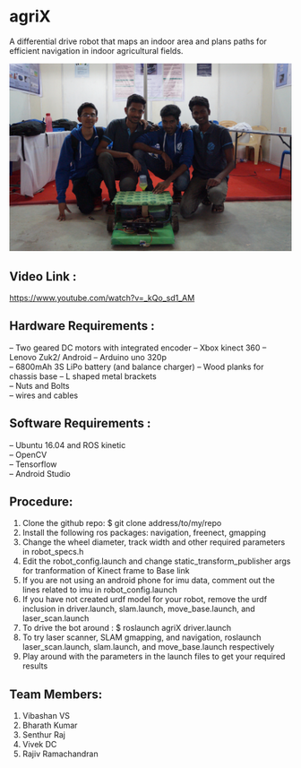 # agriX
                                                                                                              
A differential drive robot that maps an indoor area and plans paths for efficient navigation in indoor agricultural fields.

![alt_text](team.JPG "image_tooltip")

## Video Link :
https://www.youtube.com/watch?v=_kQo_sd1_AM

## Hardware Requirements :
  – Two geared DC motors with integrated encoder 
  – Xbox kinect 360 
  – Lenovo Zuk2/ Android 
  – Arduino uno 320p                                                                                                          
  – 6800mAh 3S LiPo battery (and balance charger)
  – Wood planks for chassis base
  – L shaped metal brackets                                                                                                
  – Nuts and Bolts                                                                                                          
  – wires and cables                                                                                        
 
## Software Requirements :                                                                                                  
  – Ubuntu 16.04 and ROS kinetic                                                                                        
  – OpenCV                                                                                                                  
  – Tensorflow                                                                                                              
  – Android Studio
  
## Procedure:

1. Clone the github repo: $ git clone address/to/my/repo
2. Install the following ros packages: navigation, freenect, gmapping
3. Change the wheel diameter, track width and other required parameters in robot_specs.h
4. Edit the robot_config.launch and change static_transform_publisher args for tranformation of Kinect frame to Base link
5. If you are not using an android phone for imu data, comment out the lines related to imu in robot_config.launch
6. If you have not created urdf model for your robot, remove the urdf inclusion in driver.launch, slam.launch,
   move_base.launch, and laser_scan.launch
7. To drive the bot around : $ roslaunch agriX driver.launch
8. To try laser scanner, SLAM gmapping, and navigation, roslaunch laser_scan.launch, slam.launch, and
move_base.launch respectively
9. Play around with the parameters in the launch files to get your required results

## Team Members:

1. Vibashan VS  
2. Bharath Kumar
3. Senthur Raj
4. Vivek DC
5. Rajiv Ramachandran
